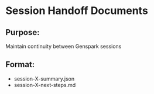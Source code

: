 # Session Handoff Documents

## Purpose:
Maintain continuity between Genspark sessions

## Format:
- session-X-summary.json
- session-X-next-steps.md
